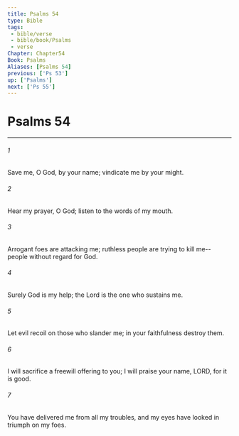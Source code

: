 ```yaml
---
title: Psalms 54
type: Bible
tags:
 - bible/verse
 - bible/book/Psalms
 - verse
Chapter: Chapter54
Book: Psalms
Aliases: [Psalms 54]
previous: ['Ps 53']
up: ['Psalms']
next: ['Ps 55']
---
```

# Psalms 54

***


###### 1 
Save me, O God, by your name; vindicate me by your might. 

###### 2 
Hear my prayer, O God; listen to the words of my mouth. 

###### 3 
Arrogant foes are attacking me; ruthless people are trying to kill me-- people without regard for God. 

###### 4 
Surely God is my help; the Lord is the one who sustains me. 

###### 5 
Let evil recoil on those who slander me; in your faithfulness destroy them. 

###### 6 
I will sacrifice a freewill offering to you; I will praise your name, LORD, for it is good. 

###### 7 
You have delivered me from all my troubles, and my eyes have looked in triumph on my foes. 

